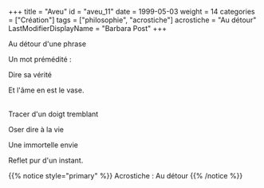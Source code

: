 +++
title = "Aveu"
id = "aveu_11"
date = 1999-05-03
weight = 14
categories = ["Création"]
tags = ["philosophie", "acrostiche"]
acrostiche = "Au détour"
LastModifierDisplayName = "Barbara Post"
+++

Au détour d'une phrase

Un mot prémédité :

Dire sa vérité

Et l'âme en est le vase.

 \
Tracer d'un doigt tremblant

Oser dire à la vie

Une immortelle envie

Reflet pur d'un instant.

{{% notice style="primary" %}}
Acrostiche : Au détour
{{% /notice %}}
